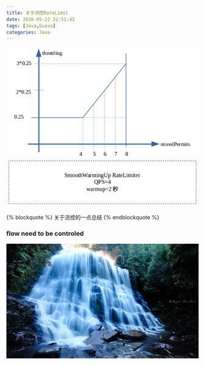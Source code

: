 ```yaml
---
title: 关于流控RateLimit
date: 2016-05-22 22:51:43
tags: [Java,Guava]
categories: Java
---
```

![SmoothWarmingUpRatelimit](/images/SmoothWarmingUpRatelimit.png)

{% blockquote %}
 关于流控的一点总结
{% endblockquote %}

### flow need to be controled
![water-flow](/images/water-flow.jpg)



